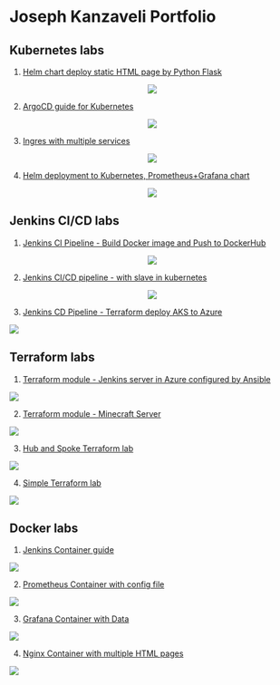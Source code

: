 <h1> Joseph Kanzaveli Portfolio </h1>


<!-- TODO: add agenda and scrolling lincks to all <h2> titles -->

<h2> Kubernetes labs </h2>

1. [Helm chart deploy static HTML page by Python Flask](https://github.com/Joska99/Targil1090)
<p align="center">
<img src="https://github.com/Joska99/Targil1090/blob/master/helm-flask-html.drawio.svg">
</p>

2. [ArgoCD guide for Kubernetes](https://github.com/Joska99/ArgoCD)
<p align="center">
<img src="https://github.com/Joska99/ArgoCD/blob/main/diagram.drawio.svg">
</p>

3. [Ingres with multiple services](https://github.com/Joska99/joska/blob/main/kubernetes/Lab-1)
<p align="center">
<img src="https://github.com/Joska99/joska/blob/main/kubernetes/Lab-1/diagram.drawio.svg">
</p>

4. [Helm deployment to Kubernetes, Prometheus+Grafana chart](https://github.com/Joska99/joska/blob/main/kubernetes/k8s-prom)
<p align="center">
<img src="https://github.com/Joska99/joska/blob/main/kubernetes/Lab-2/diagram.drawio.svg">
</p>

<h2> Jenkins CI/CD labs </h2>

1. [Jenkins CI Pipeline - Build Docker image and Push to DockerHub](https://github.com/Joska99/jenkins-docker)
<p align="center">
<img src="https://github.com/Joska99/jenkins-docker/blob/main/diagram.drawio.svg">
</p>

<!-- TODO: update -->
2. [Jenkins CI/CD pipeline - with slave in kubernetes](https://github.com/Joska99/jenkins-k8s)
<p align="center">
<img src="https://github.com/Joska99/jenkins-k8s/blob/main/diagram.drawio.svg">
</p>

<!-- TODO: update -->
3. [Jenkins CD Pipeline - Terraform deploy AKS to Azure](https://github.com/Joska99/jenkins-terraform)
<img src="https://github.com/Joska99/jenkins-terraform/blob/main/diagram.drawio.svg">


<h2> Terraform labs </h2>

<!-- TODO: update -->
1. [Terraform module - Jenkins server in Azure configured by Ansible](https://github.com/Joska99/joska/blob/main/terraform/modules/tf-jenkins-server)
<img src="https://github.com/Joska99/joska/blob/main/terraform/modules/tf-jenkins-server/diagram.drawio.svg">

<!-- TODO: update -->
2. [Terraform module - Minecraft Server ](https://github.com/Joska99/joska/blob/main/terraform/tf-ex3)
<img src="https://github.com/Joska99/joska/blob/main/terraform/tf-ex3/diagram.drawio.svg">

<!-- TODO: update -->
3. [Hub and Spoke Terraform lab](https://github.com/Joska99/joska/blob/main/terraform/tf-ex2/hub-and-spoke-project)
<img src="https://github.com/Joska99/joska/blob/main/terraform/tf-ex2/hub-and-spoke-project/diagram.drawio.svg"> 

<!-- TODO: update -->
4. [Simple Terraform lab](https://github.com/Joska99/joska/blob/main/terraform/tf-ex1)
<img src="https://github.com/Joska99/joska/blob/main/terraform/tf-ex1/diagram.drawio.svg">

<!-- TODO: Add links to azure modules -->

<h2> Docker labs </h2>

1. [Jenkins Container guide](https://github.com/Joska99/joska/blob/main/docker/jenkins)
<img src="https://github.com/Joska99/joska/blob/main/docker/jenkins/diagram.drawio.svg">

<!-- TODO: update -->
2. [Prometheus Container with config file](https://github.com/Joska99/joska/tree/main/docker/prometheus)
<img src="https://github.com/Joska99/joska/blob/main/docker/prometheus/diagram.drawio.svg">

<!-- TODO: update -->
3. [Grafana Container with Data](https://github.com/Joska99/joska/tree/main/docker/grafana)
<img src="https://github.com/Joska99/joska/blob/main/docker/grafana/diagram.drawio.svg">

<!-- TODO: update -->
4. [Nginx Container with multiple HTML pages](https://github.com/Joska99/joska/blob/main/docker/nginx)
<img src="https://github.com/Joska99/joska/blob/main/docker/nginx/diagram.drawio.svg">


